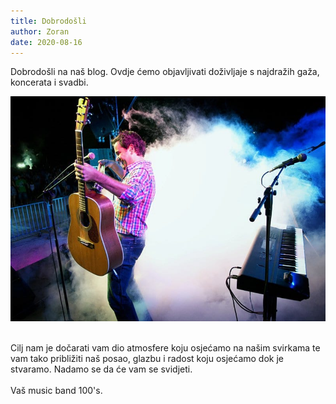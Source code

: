 ```yaml
---
title: Dobrodošli
author: Zoran
date: 2020-08-16
---
```


Dobrodošli na naš blog. Ovdje ćemo objavljivati doživljaje s najdražih gaža, koncerata i svadbi.

![](../images/blog1.jpg)


<br> Cilj nam je dočarati vam dio atmosfere koju osjećamo na našim svirkama te vam tako približiti naš posao, glazbu i radost koju osjećamo dok je stvaramo. Nadamo se da će vam se svidjeti. <br><br>
Vaš music band 100's. <br><br>